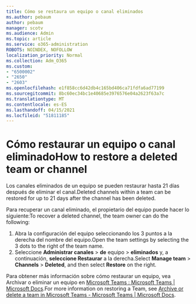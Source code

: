 ```yaml
---
title: Cómo se restaura un equipo o canal eliminados
ms.author: pebaum
author: pebaum
manager: scotv
ms.audience: Admin
ms.topic: article
ms.service: o365-administration
ROBOTS: NOINDEX, NOFOLLOW
localization_priority: Normal
ms.collection: Adm_O365
ms.custom:
- "6500002"
- "2650"
- "2603"
ms.openlocfilehash: e1f858cc6d42db4c165bd406ca71fdfa6ad77199
ms.sourcegitcommit: 8bc60ec34bc1e40685e3976576e04a2623f63a7c
ms.translationtype: MT
ms.contentlocale: es-ES
ms.lasthandoff: 04/15/2021
ms.locfileid: "51811185"
---
```

# <a name="how-to-restore-a-deleted-team-or-channel"></a><span data-ttu-id="730de-102">Cómo restaurar un equipo o canal eliminado</span><span class="sxs-lookup"><span data-stu-id="730de-102">How to restore a deleted team or channel</span></span>

<span data-ttu-id="730de-103">Los canales eliminados de un equipo se pueden restaurar hasta 21 días después de eliminar el canal.</span><span class="sxs-lookup"><span data-stu-id="730de-103">Deleted channels within a team can be restored for up to 21 days after the channel has been deleted.</span></span>

<span data-ttu-id="730de-104">Para recuperar un canal eliminado, el propietario del equipo puede hacer lo siguiente:</span><span class="sxs-lookup"><span data-stu-id="730de-104">To recover a deleted channel, the team owner can do the following:</span></span>

1. <span data-ttu-id="730de-105">Abra la configuración del equipo seleccionando los 3 puntos a la derecha del nombre del equipo.</span><span class="sxs-lookup"><span data-stu-id="730de-105">Open the team settings by selecting the 3 dots to the right of the team name.</span></span>
2. <span data-ttu-id="730de-106">Seleccione **Administrar canales**  >  **de** equipo  >  **eliminados** y, a continuación, **seleccione Restaurar** a la derecha.</span><span class="sxs-lookup"><span data-stu-id="730de-106">Select **Manage team** > **Channels** > **Deleted**, and then select **Restore** on the right.</span></span>

<span data-ttu-id="730de-107">Para obtener más información sobre cómo restaurar un equipo, vea Archivar o eliminar un equipo en [Microsoft Teams : Microsoft Teams | Microsoft Docs](https://docs.microsoft.com/microsoftteams/archive-or-delete-a-team#restore-a-deleted-team).</span><span class="sxs-lookup"><span data-stu-id="730de-107">For more information on restoring a Team, see [Archive or delete a team in Microsoft Teams - Microsoft Teams | Microsoft Docs](https://docs.microsoft.com/microsoftteams/archive-or-delete-a-team#restore-a-deleted-team).</span></span>

